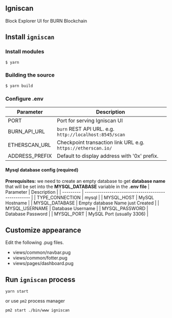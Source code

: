 ## Igniscan

Block Explorer UI for BURN Blockchain

## Install `igniscan`
### Install modules
```shell
$ yarn
```

### Building the source
```shell
$ yarn build
```

### Configure .env

| Parameter | Description |
| --------- | ---------------------------------------- |
| PORT | Port for serving Igniscan UI |
| BURN_API_URL | `burn` REST API URL. e.g. `http://localhost:8545/scan` |
| ETHERSCAN_URL | Checkpoint transaction link URL e.g. `https://etherscan.io/` |
| ADDRESS_PREFIX | Default to display address with '0x' prefix. |
#### Mysql database config (required)
**Prerequisites:** we need to create an empty database to get **database name** that will be set into the **MYSQL_DATABASE** variable in the **.env file**
| Parameter | Description |
| --------- | --------------------------------------------------- |
| TYPE_CONNECTION | mysql |
| MYSQL_HOST | MySQL Hostname |
| MYSQL_DATABASE | Empty database Name just Created |
| MYSQL_USERNAME | Database Username |
| MYSQL_PASSWORD | Database Password |
| MYSQL_PORT | MySQL Port (usually 3306) |
## Customize appearance
Edit the following .pug files.
- views/common/navbar.pug
- views/common/fotter.pug
- views/pages/dashboard.pug

## Run `igniscan` process

```shell
yarn start
```
or use `pm2` process manager
```shell
pm2 start ./bin/www igniscan
```

